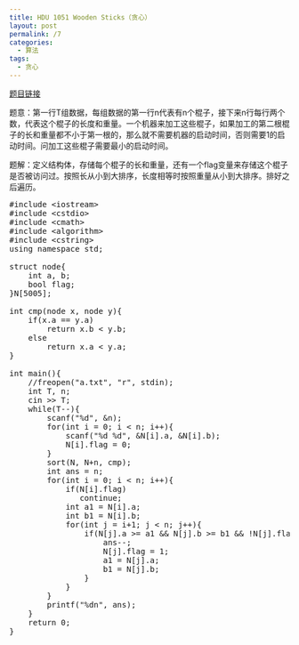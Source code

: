 ```yaml
---
title: HDU 1051 Wooden Sticks（贪心）
layout: post
permalink: /7
categories:
  - 算法
tags:
  - 贪心
---
```

<a href="http://acm.hdu.edu.cn/showproblem.php?pid=1051" target="_blank">题目链接</a>

题意：第一行T组数据，每组数据的第一行n代表有n个棍子，接下来n行每行两个数，代表这个棍子的长度和重量。一个机器来加工这些棍子，如果加工的第二根棍子的长和重量都不小于第一根的，那么就不需要机器的启动时间，否则需要1的启动时间。问加工这些棍子需要最小的启动时间。

题解：定义结构体，存储每个棍子的长和重量，还有一个flag变量来存储这个棍子是否被访问过。按照长从小到大排序，长度相等时按照重量从小到大排序。排好之后遍历。

<pre class="brush: cpp; title: ; notranslate" title="">#include &lt;iostream&gt;
#include &lt;cstdio&gt;
#include &lt;cmath&gt;
#include &lt;algorithm&gt;
#include &lt;cstring&gt;
using namespace std;

struct node{
    int a, b;
    bool flag;
}N[5005];

int cmp(node x, node y){
    if(x.a == y.a)
        return x.b &lt; y.b;
    else
        return x.a &lt; y.a;
}

int main(){
    //freopen("a.txt", "r", stdin);
    int T, n;
    cin &gt;&gt; T;
    while(T--){
        scanf("%d", &n);
        for(int i = 0; i &lt; n; i++){
            scanf("%d %d", &N[i].a, &N[i].b);
            N[i].flag = 0;
        }
        sort(N, N+n, cmp);
        int ans = n;
        for(int i = 0; i &lt; n; i++){
            if(N[i].flag)
               continue;
            int a1 = N[i].a;
            int b1 = N[i].b;
            for(int j = i+1; j &lt; n; j++){
                if(N[j].a &gt;= a1 && N[j].b &gt;= b1 && !N[j].flag){
                    ans--;
                    N[j].flag = 1;
                    a1 = N[j].a;
                    b1 = N[j].b;
                }
            }
        }
        printf("%dn", ans);
    }
    return 0;
}
</pre>